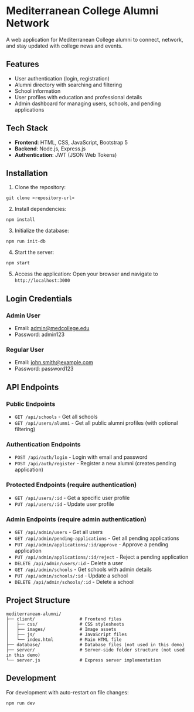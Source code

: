 # Mediterranean College Alumni Network

A web application for Mediterranean College alumni to connect, network, and stay updated with college news and events.

## Features

- User authentication (login, registration)
- Alumni directory with searching and filtering
- School information
- User profiles with education and professional details
- Admin dashboard for managing users, schools, and pending applications

## Tech Stack

- **Frontend**: HTML, CSS, JavaScript, Bootstrap 5
- **Backend**: Node.js, Express.js
- **Authentication**: JWT (JSON Web Tokens)

## Installation

1. Clone the repository:
```
git clone <repository-url>
```

2. Install dependencies:
```
npm install
```

3. Initialize the database:
```
npm run init-db
```
   
4. Start the server:
```
npm start
```

5. Access the application:
Open your browser and navigate to `http://localhost:3000`

## Login Credentials

### Admin User
- Email: admin@medcollege.edu
- Password: admin123

### Regular User
- Email: john.smith@example.com
- Password: password123

## API Endpoints

### Public Endpoints
- `GET /api/schools` - Get all schools
- `GET /api/users/alumni` - Get all public alumni profiles (with optional filtering)

### Authentication Endpoints
- `POST /api/auth/login` - Login with email and password
- `POST /api/auth/register` - Register a new alumni (creates pending application)

### Protected Endpoints (require authentication)
- `GET /api/users/:id` - Get a specific user profile
- `PUT /api/users/:id` - Update user profile

### Admin Endpoints (require admin authentication)
- `GET /api/admin/users` - Get all users
- `GET /api/admin/pending-applications` - Get all pending applications
- `PUT /api/admin/applications/:id/approve` - Approve a pending application
- `PUT /api/admin/applications/:id/reject` - Reject a pending application
- `DELETE /api/admin/users/:id` - Delete a user
- `GET /api/admin/schools` - Get schools with admin details
- `PUT /api/admin/schools/:id` - Update a school
- `DELETE /api/admin/schools/:id` - Delete a school

## Project Structure

```
mediterranean-alumni/
├── client/                 # Frontend files
│   ├── css/                # CSS stylesheets
│   ├── images/             # Image assets
│   ├── js/                 # JavaScript files
│   └── index.html          # Main HTML file
├── database/               # Database files (not used in this demo)
├── server/                 # Server-side folder structure (not used in this demo)
└── server.js               # Express server implementation
```

## Development

For development with auto-restart on file changes:
```
npm run dev
```

